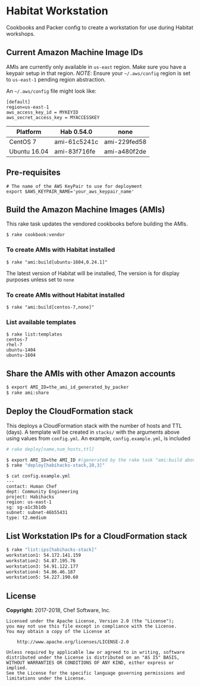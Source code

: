 # Habitat Workstation

Cookbooks and Packer config to create a workstation for use during Habitat workshops.

## Current Amazon Machine Image IDs

AMIs are currently only available in `us-east` region. Make sure you have a keypair setup in that region.
*NOTE*: Ensure your `~/.aws/config` region is set to `us-east-1` pending region abstraction.

An `~/.aws/config` file might look like:

```
[default]
region=us-east-1
aws_access_key_id = MYKEYID
aws_secret_access_key = MYACCESSKEY
```

Platform     | Hab 0.54.0   | none
----         | ------       | ----
CentOS 7     | ami-61c5241c | ami-229fed58
Ubuntu 16.04 | ami-83f716fe | ami-a480f2de

## Pre-requisites

```
# The name of the AWS KeyPair to use for deployment
export $AWS_KEYPAIR_NAME='your_aws_keypair_name'
```

## Build the Amazon Machine Images (AMIs)

This rake task updates the vendored cookbooks before building the AMIs.

`$ rake cookbook:vendor`

### To create AMIs with Habitat installed

`$ rake "ami:build[ubuntu-1604,0.24.1]"`

The latest version of Habitat will be installed,
The version is for display purposes unless set to `none`

### To create AMIs without Habitat installed

`$ rake "ami:build[centos-7,none]"`

### List available templates

```
$ rake list:templates
centos-7
rhel-7
ubuntu-1404
ubuntu-1604
```

## Share the AMIs with other Amazon accounts

```bash
$ export AMI_ID=the_ami_id_generated_by_packer
$ rake ami:share
```

## Deploy the CloudFormation stack

This deploys a CloudFormation stack with the number of hosts and TTL (days).
A template will be created in `stacks/` with the arguments above using values from
`config.yml`.  An example, `config.example.yml`, is included

```bash
# rake deploy[name,num_hosts,ttl]

$ export AMI_ID=the AMI_ID #(generated by the rake task "ami:build above)
$ rake "deploy[habihacks-stack,10,3]"
```

```
$ cat config.example.yml
---
contact: Human Chef
dept: Community Engineering
project: Habihacks
region: us-east-1
sg: sg-a1c3b1db
subnet: subnet-46b55431
type: t2.medium
```

## List Workstation IPs for a CloudFormation stack

```bash
$ rake "list:ips[habihacks-stack]"
workstation1: 54.172.141.159
workstation2: 54.87.195.76
workstation3: 54.91.122.177
workstation4: 54.86.46.187
workstation5: 54.227.190.60
```

## License

**Copyright:** 2017-2018, Chef Software, Inc.

```
Licensed under the Apache License, Version 2.0 (the "License");
you may not use this file except in compliance with the License.
You may obtain a copy of the License at

    http://www.apache.org/licenses/LICENSE-2.0

Unless required by applicable law or agreed to in writing, software
distributed under the License is distributed on an "AS IS" BASIS,
WITHOUT WARRANTIES OR CONDITIONS OF ANY KIND, either express or implied.
See the License for the specific language governing permissions and
limitations under the License.
```
